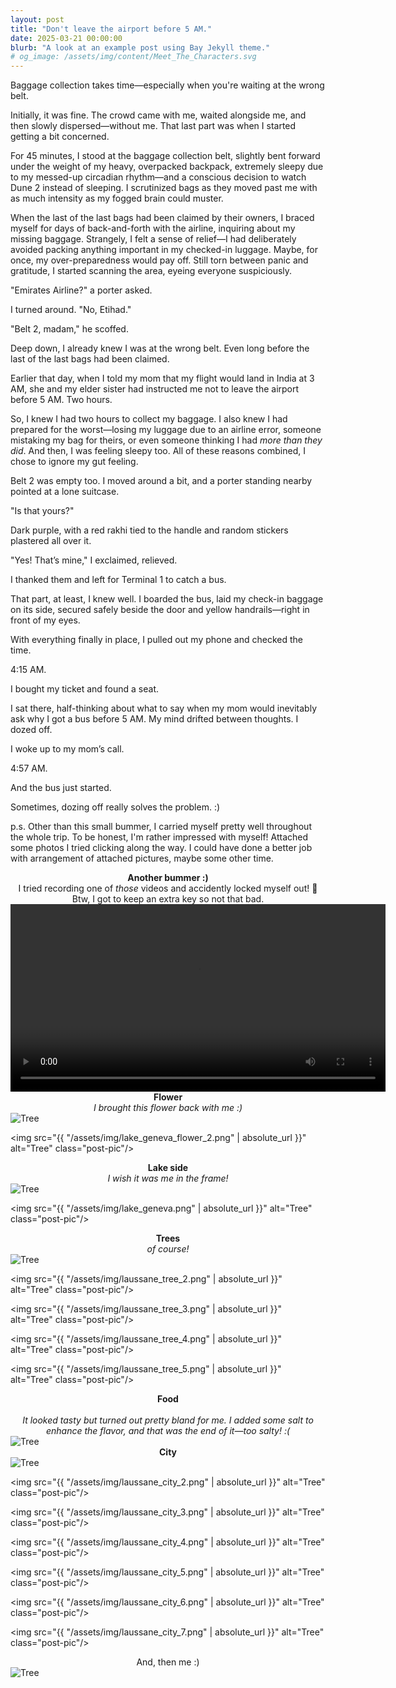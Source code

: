 ```yaml
---
layout: post
title: "Don't leave the airport before 5 AM."
date: 2025-03-21 00:00:00
blurb: "A look at an example post using Bay Jekyll theme."
# og_image: /assets/img/content/Meet_The_Characters.svg
---
```


Baggage collection takes time—especially when you're waiting at the wrong belt.

Initially, it was fine. The crowd came with me, waited alongside me, and then slowly dispersed—without me. That last part was when I started getting a bit concerned.

For 45 minutes, I stood at the baggage collection belt, slightly bent forward under the weight of my heavy, overpacked backpack, extremely sleepy due to my messed-up circadian rhythm—and a conscious decision to watch Dune 2 instead of sleeping. I scrutinized bags as they moved past me with as much intensity as my fogged brain could muster.

When the last of the last bags had been claimed by their owners, I braced myself for days of back-and-forth with the airline, inquiring about my missing baggage. Strangely, I felt a sense of relief—I had deliberately avoided packing anything important in my checked-in luggage. Maybe, for once, my over-preparedness would pay off. Still torn between panic and gratitude, I started scanning the area, eyeing everyone suspiciously.

"Emirates Airline?" a porter asked.

I turned around. "No, Etihad."

"Belt 2, madam," he scoffed.

Deep down, I already knew I was at the wrong belt. Even long before the last of the last bags had been claimed.

Earlier that day, when I told my mom that my flight would land in India at 3 AM, she and my elder sister had instructed me not to leave the airport before 5 AM. Two hours.

So, I knew I had two hours to collect my baggage. I also knew I had prepared for the worst—losing my luggage due to an airline error, someone mistaking my bag for theirs, or even someone thinking I had <i>more than they did</i>. And then, I was feeling sleepy too. All of these reasons combined, I chose to ignore my gut feeling.

Belt 2 was empty too. I moved around a bit, and a porter standing nearby pointed at a lone suitcase.

"Is that yours?"

Dark purple, with a red rakhi tied to the handle and random stickers plastered all over it.

"Yes! That’s mine," I exclaimed, relieved.

I thanked them and left for Terminal 1 to catch a bus.

That part, at least, I knew well. I boarded the bus, laid my check-in baggage on its side, secured safely beside the door and yellow handrails—right in front of my eyes.

With everything finally in place, I pulled out my phone and checked the time.

4:15 AM.

I bought my ticket and found a seat.

I sat there, half-thinking about what to say when my mom would inevitably ask why I got a bus before 5 AM. My mind drifted between thoughts. I dozed off.

I woke up to my mom’s call.

4:57 AM.

And the bus just started.

Sometimes, dozing off really solves the problem. :)

p.s. Other than this small bummer, I carried myself pretty well throughout the whole trip. To be honest, I'm rather impressed with myself! Attached some photos I tried clicking along the way. I could have done a better job with arrangement of attached pictures, maybe some other time.

<center>
    <b>Another bummer :) </b> <br>
    I tried recording one of <i> those </i> videos and accidently locked myself out! 🥲 <br>
    Btw, I got to keep an extra key so not that bad.
  <video width="600" controls>
    <source src="{{ "/assets/img/hotel_ibis.mp4" | absolute_url }}" type="video/mp4">
    Your browser does not support the video tag.
  </video>
</center>

<center><b>Flower</b></center>
<center><i>I brought this flower back with me :)</i></center>
<img src="{{ "/assets/img/lake_geneva_flower_1.png" | absolute_url }}" alt="Tree" class="post-pic"/>

<img src="{{ "/assets/img/lake_geneva_flower_2.png" | absolute_url }}" alt="Tree" class="post-pic"/>

<center><b>Lake side</b></center>

<center><i>I wish it was me in the frame! </i></center>
<img src="{{ "/assets/img/lake_geneva_evening.png" | absolute_url }}" alt="Tree" class="post-pic"/>

<img src="{{ "/assets/img/lake_geneva.png" | absolute_url }}" alt="Tree" class="post-pic"/>

<center><b>Trees</b><br><i>of course!</i></center>
<img src="{{ "/assets/img/laussane_tree_1.png" | absolute_url }}" alt="Tree" class="post-pic"/>

<img src="{{ "/assets/img/laussane_tree_2.png" | absolute_url }}" alt="Tree" class="post-pic"/>

<img src="{{ "/assets/img/laussane_tree_3.png" | absolute_url }}" alt="Tree" class="post-pic"/>

<img src="{{ "/assets/img/laussane_tree_4.png" | absolute_url }}" alt="Tree" class="post-pic"/>

<img src="{{ "/assets/img/laussane_tree_5.png" | absolute_url }}" alt="Tree" class="post-pic"/>

<center><b>Food</b></center></br>
<center><i>It looked tasty but turned out pretty bland for me. I added some salt to enhance the flavor, and that was the end of it—too salty! :( </i></center>
<img src="{{ "/assets/img/laussane_city_1.png" | absolute_url }}" alt="Tree" class="post-pic"/>

<center><b>City</b></center>
<img src="{{ "/assets/img/laussane_city_1.png" | absolute_url }}" alt="Tree" class="post-pic"/>

<img src="{{ "/assets/img/laussane_city_2.png" | absolute_url }}" alt="Tree" class="post-pic"/>

<img src="{{ "/assets/img/laussane_city_3.png" | absolute_url }}" alt="Tree" class="post-pic"/>

<img src="{{ "/assets/img/laussane_city_4.png" | absolute_url }}" alt="Tree" class="post-pic"/>

<img src="{{ "/assets/img/laussane_city_5.png" | absolute_url }}" alt="Tree" class="post-pic"/>

<img src="{{ "/assets/img/laussane_city_6.png" | absolute_url }}" alt="Tree" class="post-pic"/>

<img src="{{ "/assets/img/laussane_city_7.png" | absolute_url }}" alt="Tree" class="post-pic"/>

<center>And, then me :)</center>
<img src="{{ "/assets/img/me.png" | absolute_url }}" alt="Tree" class="post-pic"/>
